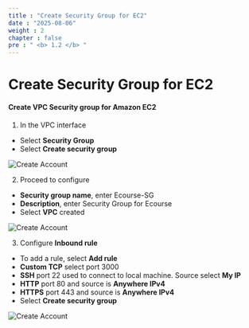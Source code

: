 ```yaml
---
title : "Create Security Group for EC2"
date : "2025-08-06"
weight : 2
chapter : false
pre : " <b> 1.2 </b> "
---
```


# Create Security Group for EC2

#### Create VPC Security group for Amazon EC2
1. In the VPC interface
- Select **Security Group**
- Select **Create security group**

![Create Account](/NestJS-AWS-workshop/images/1/SG.png)

2. Proceed to configure
- **Security group name**, enter Ecourse-SG
- **Description**, enter Security Group for Ecourse
- Select **VPC** created

![Create Account](/NestJS-AWS-workshop/images/1/SG2.PNG)

3. Configure **Inbound rule**
- To add a rule, select **Add rule**
- **Custom TCP** select port 3000
- **SSH** port 22 used to connect to local machine. Source select **My IP**
- **HTTP** port 80 and source is **Anywhere IPv4**
- **HTTPS** port 443 and source is **Anywhere IPv4**
- Select **Create security group**

![Create Account](/NestJS-AWS-workshop/images/1/SG1.PNG)